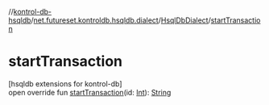 //[kontrol-db-hsqldb](../../../index.md)/[net.futureset.kontroldb.hsqldb.dialect](../index.md)/[HsqlDbDialect](index.md)/[startTransaction](start-transaction.md)

# startTransaction

[hsqldb extensions for kontrol-db]\
open override fun [startTransaction](start-transaction.md)(id: [Int](https://kotlinlang.org/api/latest/jvm/stdlib/kotlin/-int/index.html)): [String](https://kotlinlang.org/api/latest/jvm/stdlib/kotlin/-string/index.html)
